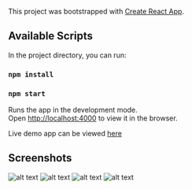 This project was bootstrapped with [Create React App](https://github.com/facebook/create-react-app).

## Available Scripts

In the project directory, you can run:

### `npm install`

### `npm start`

Runs the app in the development mode.<br />
Open [http://localhost:4000](http://localhost:4000) to view it in the browser.

Live demo app can be viewed [here](http://296e536d1e72.ngrok.io)
## Screenshots

![alt text](https://glohbal.com/wp-content/dcs/1.png)
![alt text](https://glohbal.com/wp-content/dcs/2.png)
![alt text](https://glohbal.com/wp-content/dcs/3.png)
![alt text](https://glohbal.com/wp-content/dcs/4.png)